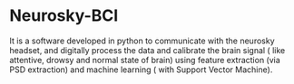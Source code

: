 # Neurosky-BCI
It is a software developed in python to communicate with the neurosky headset, and digitally process the data and calibrate the brain signal ( like attentive, drowsy and normal state of brain) using feature extraction (via PSD extraction) and machine learning ( with Support Vector Machine).
